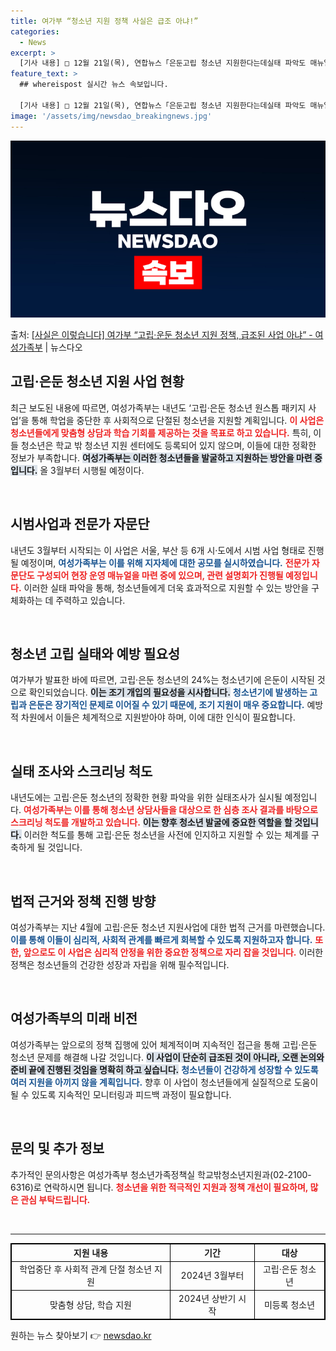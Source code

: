 ```yaml
---
title: 여가부 “청소년 지원 정책 사실은 급조 아냐!”
categories:
  - News
excerpt: >
  [기사 내용] □ 12월 21일(목), 연합뉴스「은둔고립 청소년 지원한다는데실태 파악도 매뉴얼도 없어」보도에…
feature_text: >
  ## whereispost 실시간 뉴스 속보입니다.

  [기사 내용] □ 12월 21일(목), 연합뉴스「은둔고립 청소년 지원한다는데실태 파악도 매뉴얼도 없어」보도에…
image: '/assets/img/newsdao_breakingnews.jpg'
---
```


![뉴스다오 속보](/assets/img/newsdao_breakingnews.jpg)

<p>출처: <a href="https://newsdao.kr/2857" rel="dofollow">[사실은 이렇습니다] 여가부 “고립·운둔 청소년 지원 정책,  급조된 사업 아냐” - 여성가족부</a> | 뉴스다오</p>

<h2 data-ke-size="size26">고립·은둔 청소년 지원 사업 현황</h2>

<p data-ke-size="size16">최근 보도된 내용에 따르면, 여성가족부는 내년도 ‘고립·은둔 청소년 원스톱 패키지 사업’을 통해 학업을 중단한 후 사회적으로 단절된 청소년을 지원할 계획입니다. <b><span style="color: #ee2323;">이 사업은 청소년들에게 맞춤형 상담과 학습 기회를 제공하는 것을 목표로 하고 있습니다.</span></b> 특히, 이들 청소년은 학교 밖 청소년 지원 센터에도 등록되어 있지 않으며, 이들에 대한 정확한 정보가 부족합니다. <b><span style="background-color: #21538527;">여성가족부는 이러한 청소년들을 발굴하고 지원하는 방안을 마련 중입니다.</span></b> 올 3월부터 시행될 예정이다.</p>

<p data-ke-size="size16">&nbsp;</p>

<h2 data-ke-size="size26">시범사업과 전문가 자문단</h2>

<p data-ke-size="size16">내년도 3월부터 시작되는 이 사업은 서울, 부산 등 6개 시·도에서 시범 사업 형태로 진행될 예정이며, <b><span style="color: #1a5490;">여성가족부는 이를 위해 지자체에 대한 공모를 실시하였습니다.</span></b> <b><span style="color: #ee2323;">전문가 자문단도 구성되어 현장 운영 매뉴얼을 마련 중에 있으며, 관련 설명회가 진행될 예정입니다.</span></b> 이러한 실태 파악을 통해, 청소년들에게 더욱 효과적으로 지원할 수 있는 방안을 구체화하는 데 주력하고 있습니다.</p>

<p data-ke-size="size16">&nbsp;</p>

<h2 data-ke-size="size26">청소년 고립 실태와 예방 필요성</h2>

<p data-ke-size="size16">여가부가 발표한 바에 따르면, 고립·은둔 청소년의 24%는 청소년기에 은둔이 시작된 것으로 확인되었습니다. <b><span style="background-color: #21538527;">이는 조기 개입의 필요성을 시사합니다.</span></b> <b><span style="color: #1a5490;">청소년기에 발생하는 고립과 은둔은 장기적인 문제로 이어질 수 있기 때문에, 조기 지원이 매우 중요합니다.</span></b> 예방적 차원에서 이들은 체계적으로 지원받아야 하며, 이에 대한 인식이 필요합니다.</p>

<p data-ke-size="size16">&nbsp;</p>

<h2 data-ke-size="size26">실태 조사와 스크리닝 척도</h2>

<p data-ke-size="size16">내년도에는 고립·은둔 청소년의 정확한 현황 파악을 위한 실태조사가 실시될 예정입니다. <b><span style="color: #ee2323;">여성가족부는 이를 통해 청소년 상담사들을 대상으로 한 심층 조사 결과를 바탕으로 스크리닝 척도를 개발하고 있습니다.</span></b> <b><span style="background-color: #21538527;">이는 향후 청소년 발굴에 중요한 역할을 할 것입니다.</span></b> 이러한 척도를 통해 고립·은둔 청소년을 사전에 인지하고 지원할 수 있는 체계를 구축하게 될 것입니다.</p>

<p data-ke-size="size16">&nbsp;</p>

<h2 data-ke-size="size26">법적 근거와 정책 진행 방향</h2>

<p data-ke-size="size16">여성가족부는 지난 4월에 고립·은둔 청소년 지원사업에 대한 법적 근거를 마련했습니다. <b><span style="color: #1a5490;">이를 통해 이들이 심리적, 사회적 관계를 빠르게 회복할 수 있도록 지원하고자 합니다.</span></b> <b><span style="color: #ee2323;">또한, 앞으로도 이 사업은 심리적 안정을 위한 중요한 정책으로 자리 잡을 것입니다.</span></b> 이러한 정책은 청소년들의 건강한 성장과 자립을 위해 필수적입니다.</p>

<p data-ke-size="size16">&nbsp;</p>

<h2 data-ke-size="size26">여성가족부의 미래 비전</h2>

<p data-ke-size="size16">여성가족부는 앞으로의 정책 집행에 있어 체계적이며 지속적인 접근을 통해 고립·은둔 청소년 문제를 해결해 나갈 것입니다. <b><span style="background-color: #21538527;">이 사업이 단순히 급조된 것이 아니라, 오랜 논의와 준비 끝에 진행된 것임을 명확히 하고 싶습니다.</span></b> <b><span style="color: #1a5490;">청소년들이 건강하게 성장할 수 있도록 여러 지원을 아끼지 않을 계획입니다.</span></b> 향후 이 사업이 청소년들에게 실질적으로 도움이 될 수 있도록 지속적인 모니터링과 피드백 과정이 필요합니다.</p>

<p data-ke-size="size16">&nbsp;</p>

<h2 data-ke-size="size26">문의 및 추가 정보</h2>

<p data-ke-size="size16">추가적인 문의사항은 여성가족부 청소년가족정책실 학교밖청소년지원과(02-2100-6316)로 연락하시면 됩니다. <b><span style="color: #ee2323;">청소년을 위한 적극적인 지원과 정책 개선이 필요하며, 많은 관심 부탁드립니다.</span></b></p>

<p data-ke-size="size16">&nbsp;</p>

<hr>

<table style="border-collapse: collapse; border: 1px solid black; width: 100%;">
    <thead>
        <tr>
            <th style="border: 1px solid black; text-align: center;"><b>지원 내용</b></th>
            <th style="border: 1px solid black; text-align: center;"><b>기간</b></th>
            <th style="border: 1px solid black; text-align: center;"><b>대상</b></th>
        </tr>
    </thead>
    <tbody>
        <tr>
            <td style="border: 1px solid black; text-align: center;">학업중단 후 사회적 관계 단절 청소년 지원</td>
            <td style="border: 1px solid black; text-align: center;">2024년 3월부터</td>
            <td style="border: 1px solid black; text-align: center;">고립·은둔 청소년</td>
        </tr>
        <tr>
            <td style="border: 1px solid black; text-align: center;">맞춤형 상담, 학습 지원</td>
            <td style="border: 1px solid black; text-align: center;">2024년 상반기 시작</td>
            <td style="border: 1px solid black; text-align: center;">미등록 청소년</td>
        </tr>
    </tbody>
</table> 

원하는 뉴스 찾아보기 👉 <a href="https://newsdao.kr" rel="dofollow">newsdao.kr</a>


